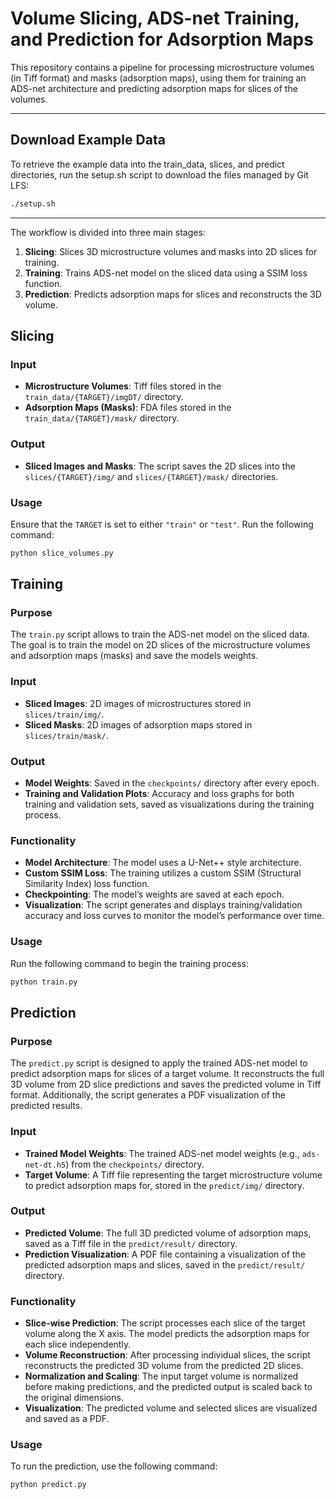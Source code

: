 # Volume Slicing, ADS-net Training, and Prediction for Adsorption Maps

This repository contains a pipeline for processing microstructure volumes (in Tiff format) and masks (adsorption maps), using them for training an ADS-net architecture and predicting adsorption maps for slices of the volumes.

---
## Download Example Data
To retrieve the example data into the train_data, slices, and predict directories, run the setup.sh script to download the files managed by Git LFS:
```bash
./setup.sh
```
---

The workflow is divided into three main stages:

1. **Slicing**: Slices 3D microstructure volumes and masks into 2D slices for training.
2. **Training**: Trains ADS-net model on the sliced data using a SSIM loss function.
3. **Prediction**: Predicts adsorption maps for slices and reconstructs the 3D volume.

## Slicing

### Input
- **Microstructure Volumes**: Tiff files stored in the `train_data/{TARGET}/imgDT/` directory.
- **Adsorption Maps (Masks)**: FDA files stored in the `train_data/{TARGET}/mask/` directory.

### Output
- **Sliced Images and Masks**: The script saves the 2D slices into the `slices/{TARGET}/img/` and `slices/{TARGET}/mask/` directories.

### Usage
Ensure that the `TARGET` is set to either `"train"` or `"test"`. Run the following command:
```bash
python slice_volumes.py 
```

## Training

### Purpose
The `train.py` script allows to train the ADS-net model on the sliced data. The goal is to train the model on 2D slices of the microstructure volumes and adsorption maps (masks) and save the models weights.

### Input
- **Sliced Images**: 2D images of microstructures stored in `slices/train/img/`.
- **Sliced Masks**: 2D images of adsorption maps stored in `slices/train/mask/`.

### Output
- **Model Weights**: Saved in the `checkpoints/` directory after every epoch.
- **Training and Validation Plots**: Accuracy and loss graphs for both training and validation sets, saved as visualizations during the training process.

### Functionality
- **Model Architecture**: The model uses a U-Net++ style architecture.
- **Custom SSIM Loss**: The training utilizes a custom SSIM (Structural Similarity Index) loss function.
- **Checkpointing**: The model’s weights are saved at each epoch.
- **Visualization**: The script generates and displays training/validation accuracy and loss curves to monitor the model’s performance over time.

### Usage
Run the following command to begin the training process:
```bash
python train.py 
```

## Prediction

### Purpose
The `predict.py` script is designed to apply the trained ADS-net model to predict adsorption maps for slices of a target volume. It reconstructs the full 3D volume from 2D slice predictions and saves the predicted volume in Tiff format. Additionally, the script generates a PDF visualization of the predicted results.

### Input
- **Trained Model Weights**: The trained ADS-net model weights (e.g., `ads-net-dt.h5`) from the `checkpoints/` directory.
- **Target Volume**: A Tiff file representing the target microstructure volume to predict adsorption maps for, stored in the `predict/img/` directory.

### Output
- **Predicted Volume**: The full 3D predicted volume of adsorption maps, saved as a Tiff file in the `predict/result/` directory.
- **Prediction Visualization**: A PDF file containing a visualization of the predicted adsorption maps and slices, saved in the `predict/result/` directory.

### Functionality
- **Slice-wise Prediction**: The script processes each slice of the target volume along the X axis. The model predicts the adsorption maps for each slice independently.
- **Volume Reconstruction**: After processing individual slices, the script reconstructs the predicted 3D volume from the predicted 2D slices.
- **Normalization and Scaling**: The input target volume is normalized before making predictions, and the predicted output is scaled back to the original dimensions.
- **Visualization**: The predicted volume and selected slices are visualized and saved as a PDF.

### Usage
To run the prediction, use the following command:
```bash
python predict.py
```